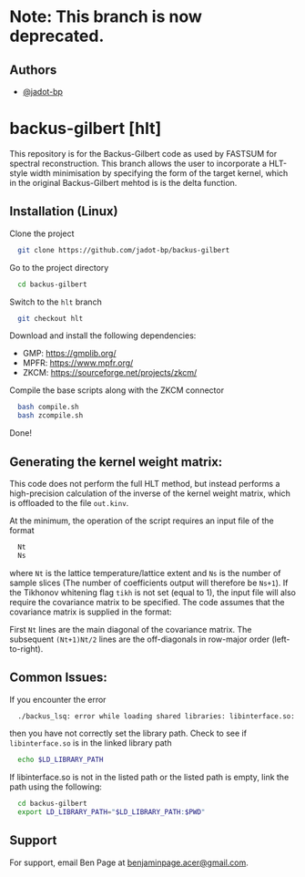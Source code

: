 
# Note: This branch is now deprecated.

## Authors

- [@jadot-bp](https://www.github.com/jadot-bp)
# backus-gilbert [hlt]

This repository is for the Backus-Gilbert code as used by FASTSUM for spectral reconstruction. This branch allows the user to incorporate a HLT-style width minimisation by specifying the form of the target kernel, which in the original Backus-Gilbert mehtod is is the delta function.

## Installation (Linux)

Clone the project

```bash
  git clone https://github.com/jadot-bp/backus-gilbert
```

Go to the project directory

```bash
  cd backus-gilbert
```

Switch to the `hlt` branch

```bash
  git checkout hlt
```

Download and install the following dependencies: 

*  GMP: https://gmplib.org/
* MPFR: https://www.mpfr.org/ 
* ZKCM: https://sourceforge.net/projects/zkcm/

Compile the base scripts along with the ZKCM connector

```bash
  bash compile.sh
  bash zcompile.sh
```
Done!

## Generating the kernel weight matrix:

This code does not perform the full HLT method, but instead performs a high-precision calculation of the inverse of the kernel weight matrix, which is offloaded to the file `out.kinv`.

At the minimum, the operation of the script requires an input file of the format

```bash
  Nt
  Ns
```

where `Nt` is the lattice temperature/lattice extent and `Ns` is the number of sample slices (The number of coefficients output will therefore be `Ns+1`).
If the Tikhonov whitening flag `tikh` is not set (equal to 1), the input file will also require the covariance matrix to be specified. The code assumes that the covariance matrix is supplied in the format:

First `Nt` lines are the main diagonal of the covariance matrix. The subsequent `(Nt+1)Nt/2` lines are the off-diagonals in row-major order (left-to-right).

## Common Issues:

If you encounter the error

```bash
  ./backus_lsq: error while loading shared libraries: libinterface.so: cannot open shared object file: No such file or directory
```

then you have not correctly set the library path. Check to see if `libinterface.so` is in the linked library path

```bash
  echo $LD_LIBRARY_PATH
```

If libinterface.so is not in the listed path or the listed path is empty, link the path using the following:

```bash
  cd backus-gilbert
  export LD_LIBRARY_PATH="$LD_LIBRARY_PATH:$PWD"
```

## Support

For support, email Ben Page at benjaminpage.acer@gmail.com.


